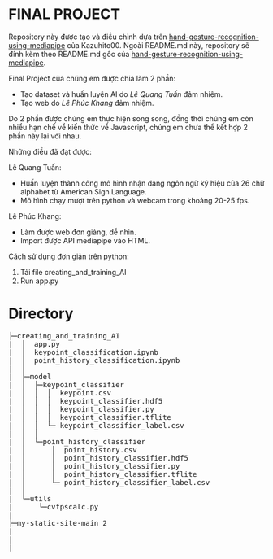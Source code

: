 # FINAL PROJECT

Repository này được tạo và điều chỉnh dựa trên [hand-gesture-recognition-using-mediapipe](https://github.com/Kazuhito00/hand-gesture-recognition-using-mediapipe) của Kazuhito00. Ngoài README.md này, repository sẽ đính kèm theo README.md gốc của [hand-gesture-recognition-using-mediapipe](https://github.com/Kazuhito00/hand-gesture-recognition-using-mediapipe).

Final Project của chúng em được chia làm 2 phần:
* Tạo dataset và huấn luyện AI do *Lê Quang Tuấn* đảm nhiệm.
* Tạo web do *Lê Phúc Khang* đảm nhiệm.

Do 2 phần được chúng em thực hiện song song, đồng thời chúng em còn nhiều hạn chế về kiến thức về Javascript, chúng em chưa thể kết hợp 2 phần này lại với nhau.

Những điều đã đạt được:

Lê Quang Tuấn: 
* Huấn luyện thành công mô hình nhận dạng ngôn ngữ ký hiệu của 26 chữ alphabet từ American Sign Language.
* Mô hình chạy mượt trên python và webcam trong khoảng 20-25 fps.

Lê Phúc Khang:
* Làm được web đơn giảng, dễ nhìn.
* Import được API mediapipe vào HTML.

Cách sử dụng đơn giản trên python:
1. Tải file creating_and_training_AI
2. Run app.py

# Directory
<pre>
├─creating_and_training_AI
|  │  app.py
|  │  keypoint_classification.ipynb
|  │  point_history_classification.ipynb
|  │  
|  ├─model
|  │  ├─keypoint_classifier
|  │  │  │  keypoint.csv
|  │  │  │  keypoint_classifier.hdf5
|  │  │  │  keypoint_classifier.py
|  │  │  │  keypoint_classifier.tflite
|  │  │  └─ keypoint_classifier_label.csv
|  │  │          
|  │  └─point_history_classifier
|  │      │  point_history.csv
|  │      │  point_history_classifier.hdf5
|  │      │  point_history_classifier.py
|  │      │  point_history_classifier.tflite
|  │      └─ point_history_classifier_label.csv
|  │          
|  └─utils
|      └─cvfpscalc.py
|
├─my-static-site-main 2
|
|
|
</pre>

